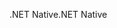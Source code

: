<span data-ttu-id="5acc8-101">.NET Native</span><span class="sxs-lookup"><span data-stu-id="5acc8-101">.NET Native</span></span>